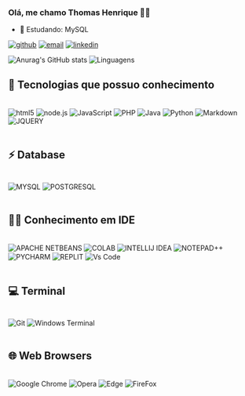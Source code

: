 ### Olá, me chamo Thomas Henrique  🧑‍💻
- 🌱 Estudando: MySQL


[![github](https://img.shields.io/badge/GitHub-100000?style=for-the-badge&logo=github&logoColor=white)](https://github.com/ThomasHenrique1?tab=repositories)
[![email](https://img.shields.io/badge/Gmail-D14836?style=for-the-badge&logo=gmail&logoColor=white)](https://mailto:thomasnhenrique@gmail.com)
[![linkedin](https://img.shields.io/badge/LinkedIn-0077B5?style=for-the-badge&logo=linkedin&logoColor=white)](https://www.linkedin.com/in/thomas-henrique12/)

![Anurag's GitHub stats](https://github-readme-stats.vercel.app/api?username=thomashenrique1&show_icons=true&theme=dark)
![Linguagens](https://github-readme-stats.vercel.app/api/top-langs/?username=thomashenrique1&theme=dark)

## 🚀 Tecnologias que possuo conhecimento

<div style="display: inline_block"><br/>
<img align="center" alt="html5" src="https://img.shields.io/badge/HTML5-E34F26?style=for-the-badge&logo=html5&logoColor=white"
<img align="center" alt="css3" src="https://img.shields.io/badge/CSS3-1572B6?style=for-the-badge&logo=css3&logoColor=white">
<img align="center" alt="node.js" src="https://img.shields.io/badge/Node.js-43853D?style=for-the-badge&logo=node.js&logoColor=white">
<img align="center" alt="JavaScript" src="https://img.shields.io/badge/JavaScript-F7DF1E?style=for-the-badge&logo=javascript&logoColor=black">
<img align="center" alt="PHP" src="https://img.shields.io/badge/PHP-777BB4?style=for-the-badge&logo=php&logoColor=white">
<img align="center" alt="Java" src="https://img.shields.io/badge/Java-ED8B00?style=for-the-badge&logo=openjdk&logoColor=white">
<img align="center" alt="Python" src="https://img.shields.io/badge/Python-3776AB?style=for-the-badge&logo=python&logoColor=white">
<img align="center" alt="Markdown" src="https://img.shields.io/badge/Markdown-000000?style=for-the-badge&logo=markdown&logoColor=white">
<img align="center" alt="JQUERY" src="https://img.shields.io/badge/jQuery-0769AD?style=for-the-badge&logo=jquery&logoColor=white">
</div><br/>

## ⚡ Database 

<div style="display: inline_block"><br/>

<img align="center" alt="MYSQL" src="https://img.shields.io/badge/MySQL-005C84?style=for-the-badge&logo=mysql&logoColor=white">
<img align="center" alt="POSTGRESQL" src="https://img.shields.io/badge/PostgreSQL-316192?style=for-the-badge&logo=postgresql&logoColor=white">
</div><br/>


## 🧑‍💻 Conhecimento em IDE 

<div style="display: inline_block"><br/>

<img align="center" alt="APACHE NETBEANS" src="https://img.shields.io/badge/apache%20netbeans-1B6AC6?style=for-the-badge&logo=apache%20netbeans%20IDE&logoColor=white">
<img align="center" alt="COLAB" src="https://img.shields.io/badge/Colab-F9AB00?style=for-the-badge&logo=googlecolab&color=525252">
<img align="center" alt="INTELLIJ IDEA" src="https://img.shields.io/badge/IntelliJ_IDEA-000000.svg?style=for-the-badge&logo=intellij-idea&logoColor=white">
<img align="center" alt="NOTEPAD++" src="https://img.shields.io/badge/Notepad++-90E59A.svg?style=for-the-badge&logo=notepad%2B%2B&logoColor=black">
<img align="center" alt="PYCHARM" src="https://img.shields.io/badge/PyCharm-000000.svg?&style=for-the-badge&logo=PyCharm&logoColor=white">
<img align="center" alt="REPLIT" src="https://img.shields.io/badge/replit-667881?style=for-the-badge&logo=replit&logoColor=white">
<img align="center" alt="Vs Code" src="https://img.shields.io/badge/Visual_Studio_Code-0078D4?style=for-the-badge&logo=visual%20studio%20code&looColor=white">
</div><br/>

## 💻 Terminal 

<div style="display: inline_block"><br/>

<img align="center" alt="Git" src="https://img.shields.io/badge/GIT-E44C30?style=for-the-badge&logo=git&logoColor=white">
<img align="center" alt="Windows Terminal" src="https://img.shields.io/badge/windows%20terminal-4D4D4D?style=for-the-badge&logo=windows%20terminal&logoColor=white">
</div><br/>

## 🌐 Web Browsers 

<div style="display: inline_block"><br/>

<img align="center" alt="Google Chrome" src="https://img.shields.io/badge/Google_chrome-4285F4?style=for-the-badge&logo=Google-chrome&logoColor=white">
<img align="center" alt="Opera" src="https://img.shields.io/badge/Opera-FF1B2D?style=for-the-badge&logo=Opera&logoColor=white">
<img align="center" alt="Edge" src="https://img.shields.io/badge/Microsoft_Edge-0078D7?style=for-the-badge&logo=Microsoft-edge&logoColor=white">
<img align="center" alt="FireFox" src="https://img.shields.io/badge/Firefox_Browser-FF7139?style=for-the-badge&logo=Firefox-Browser&logoColor=white">

</div><br/>
